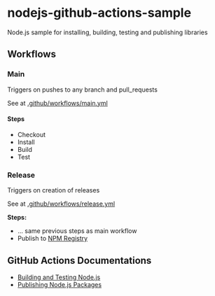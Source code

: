 # nodejs-github-actions-sample

Node.js sample for installing, building, testing and publishing libraries

## Workflows

### Main

Triggers on pushes to any branch and pull_requests

See at [.github/workflows/main.yml](./.github/workflows/main.yml)

#### Steps

- Checkout
- Install
- Build
- Test

### Release

Triggers on creation of releases

See at [.github/workflows/release.yml](./.github/workflows/release.yml)

**Steps:** 

- ... same previous steps as main workflow
- Publish to [NPM Registry](https://registry.npmjs.org)

## GitHub Actions Documentations

- [Building and Testing Node.js](https://docs.github.com/en/free-pro-team@latest/actions/guides/building-and-testing-nodejs)
- [Publishing Node.js Packages](https://docs.github.com/en/free-pro-team@latest/actions/guides/publishing-nodejs-packages)
